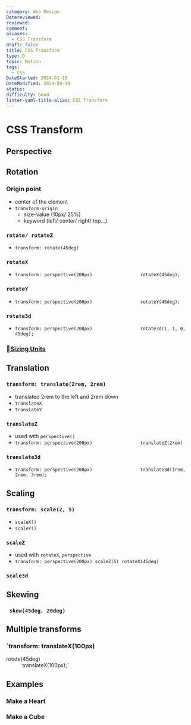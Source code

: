 ```yaml
---
category: Web Design
Datereviewed: 
reviewed: 
comment: 
aliases:
  - CSS Transform
draft: false
title: CSS Transform
type: D
topic: Motion
tags:
  - CSS
DateStarted: 2024-01-19
DateModified: 2024-04-19
status: 
difficulty: Good
linter-yaml-title-alias: CSS Transform
---
```


# CSS Transform

## Perspective

## Rotation

### Origin point

- center of the element
- `transform-origin`
  - size-value (10px/ 25%)
  - keyword (left/ center/ right/ top...)

### `rotate/ rotateZ`

- `transform: rotate(45deg)`

### `rotateX`

- `transform: perspective(200px)  
               rotateX(45deg);`

### `rotateY`

- `transform: perspective(200px)  
               rotateY(45deg);`

### `rotate3d`

- `transform: perspective(200px)  
               rotate3d(1, 1, 0, 45deg);`

### 📌[Sizing Units](Sizing-Units)

## Translation

### `transform: translate(2rem, 2rem)`

- translated 2rem to the left and 2rem down
- `translateX`
- `translateY`

### `translateZ`

- used with `perspective()`
- `transform: perspective(200px)  
               translateZ(2rem)`

### `translate3d`

- `transform: perspective(200px)  
               translate3d(1rem, 2rem, 3rem);`

## Scaling

### `transform: scale(2, 5)`

- `scaleX()`
- `scaleY()`

### `scaleZ `

- used with `rotateX`, `perspective`
- `transform: perspective(200px) scaleZ(5) rotateX(45deg)`

### `scale3d`

## Skewing

### ` skew(45deg, 20deg)`

## Multiple transforms

### `transform: translateX(100px)

rotate(45deg)  
           translateX(100px);`

## Examples

### Make a Heart

### Make a Cube
